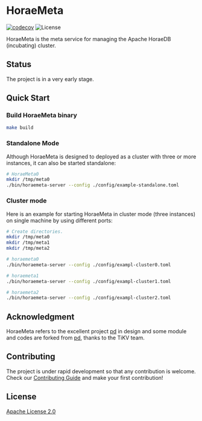 # HoraeMeta

[![codecov](https://codecov.io/gh/apache/incubator-horaedb-meta/branch/main/graph/badge.svg?token=VTYXEAB2WU)](https://codecov.io/gh/apache/incubator-horaedb-meta)
![License](https://img.shields.io/badge/license-Apache--2.0-green.svg)

HoraeMeta is the meta service for managing the Apache HoraeDB (incubating) cluster.

## Status
The project is in a very early stage.

## Quick Start
### Build HoraeMeta binary
```bash
make build
```

### Standalone Mode
Although HoraeMeta is designed to deployed as a cluster with three or more instances, it can also be started standalone:
```bash
# HoraeMeta0
mkdir /tmp/meta0
./bin/horaemeta-server --config ./config/example-standalone.toml
```

### Cluster mode
Here is an example for starting HoraeMeta in cluster mode (three instances) on single machine by using different ports:
```bash
# Create directories.
mkdir /tmp/meta0
mkdir /tmp/meta1
mkdir /tmp/meta2

# horaemeta0
./bin/horaemeta-server --config ./config/exampl-cluster0.toml

# horaemeta1
./bin/horaemeta-server --config ./config/exampl-cluster1.toml

# horaemeta2
./bin/horaemeta-server --config ./config/exampl-cluster2.toml
```

## Acknowledgment
HoraeMeta refers to the excellent project [pd](https://github.com/tikv/pd) in design and some module and codes are forked from [pd](https://github.com/tikv/pd), thanks to the TiKV team.

## Contributing
The project is under rapid development so that any contribution is welcome.
Check our [Contributing Guide](https://github.com/apache/horaedb/blob/main/horaemeta/CONTRIBUTING.md) and make your first contribution!

## License
[Apache License 2.0](./LICENSE)
